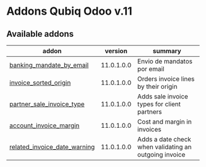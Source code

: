 Addons Qubiq Odoo v.11
======================

[//]: # (addons)

Available addons
----------------
addon | version | summary
--- | --- | ---
[banking_mandate_by_email](banking_mandate_by_email/) | 11.0.1.0.0 | Envio de mandatos por email
[invoice_sorted_origin](invoice_sorted_origin/) | 11.0.1.0.0 | Orders invoice lines by their origin
[partner_sale_invoice_type](partner_sale_invoice_type/) | 11.0.1.0.0 | Adds sale invoice types for client partners
[account_invoice_margin](account_invoice_margin/) | 11.0.1.0.0 | Cost and margin in invoices
[related_invoice_date_warning](related_invoice_date_warning/) | 11.0.1.0.0 | Adds a date check when validating an outgoing invoice

[//]: # (end addons)